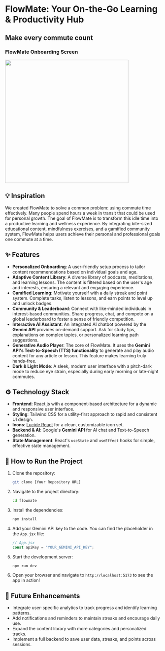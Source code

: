 # FlowMate: Your On-the-Go Learning & Productivity Hub

## Make every commute count

### FlowMate Onboarding Screen

<img src="https://github.com/user-attachments/assets/369bdd75-eb9d-4fc8-91a5-2dedd50fec02" width="400" />

## 💡 Inspiration
We created FlowMate to solve a common problem: using commute time effectively. Many people spend hours a week in transit that could be used for personal growth. The goal of FlowMate is to transform this idle time into a productive learning and wellness experience. By integrating bite-sized educational content, mindfulness exercises, and a gamified community system, FlowMate helps users achieve their personal and professional goals one commute at a time.

## ✨ Features
* **Personalized Onboarding**: A user-friendly setup process to tailor content recommendations based on individual goals and age.
* **Adaptive Content Library**: A diverse library of podcasts, meditations, and learning lessons. The content is filtered based on the user's age and interests, ensuring a relevant and engaging experience.
* **Gamified Learning**: Motivate yourself with a daily streak and point system. Complete tasks, listen to lessons, and earn points to level up and unlock badges.
* **Community & Leaderboard**: Connect with like-minded individuals in interest-based communities. Share progress, chat, and compete on a global leaderboard to foster a sense of friendly competition.
* **Interactive AI Assistant**: An integrated AI chatbot powered by the **Gemini API** provides on-demand support. Ask for study tips, explanations on complex topics, or personalized learning path suggestions.
* **Generative Audio Player**: The core of FlowMate. It uses the **Gemini API's Text-to-Speech (TTS) functionality** to generate and play audio content for any article or lesson. This feature makes learning truly hands-free.
* **Dark & Light Mode**: A sleek, modern user interface with a pitch-dark mode to reduce eye strain, especially during early morning or late-night commutes.

## ⚙️ Technology Stack
* **Frontend**: React.js with a component-based architecture for a dynamic and responsive user interface.
* **Styling**: Tailwind CSS for a utility-first approach to rapid and consistent UI design.
* **Icons**: [Lucide React](https://lucide.dev/) for a clean, customizable icon set.
* **Backend & AI**: Google's **Gemini API** for AI chat and Text-to-Speech generation.
* **State Management**: React's `useState` and `useEffect` hooks for simple, effective state management.

## 🚀 How to Run the Project
1.  Clone the repository:
    ```bash
    git clone [Your Repository URL]
    ```
2.  Navigate to the project directory:
    ```bash
    cd flowmate
    ```
3.  Install the dependencies:
    ```bash
    npm install
    ```
4.  Add your Gemini API key to the code. You can find the placeholder in the `App.jsx` file:
    ```javascript
    // App.jsx
    const apiKey = "YOUR_GEMINI_API_KEY";
    ```
5.  Start the development server:
    ```bash
    npm run dev
    ```
6.  Open your browser and navigate to `http://localhost:5173` to see the app in action!


## 🔮 Future Enhancements
* Integrate user-specific analytics to track progress and identify learning patterns.
* Add notifications and reminders to maintain streaks and encourage daily use.
* Expand the content library with more categories and personalized tracks.
* Implement a full backend to save user data, streaks, and points across sessions.
